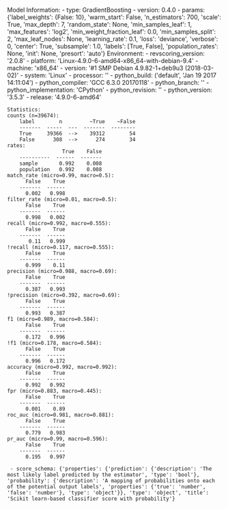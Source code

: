 Model Information:
	 - type: GradientBoosting
	 - version: 0.4.0
	 - params: {'label_weights': {False: 10}, 'warm_start': False, 'n_estimators': 700, 'scale': True, 'max_depth': 7, 'random_state': None, 'min_samples_leaf': 1, 'max_features': 'log2', 'min_weight_fraction_leaf': 0.0, 'min_samples_split': 2, 'max_leaf_nodes': None, 'learning_rate': 0.1, 'loss': 'deviance', 'verbose': 0, 'center': True, 'subsample': 1.0, 'labels': [True, False], 'population_rates': None, 'init': None, 'presort': 'auto'}
	Environment:
	 - revscoring_version: '2.0.8'
	 - platform: 'Linux-4.9.0-6-amd64-x86_64-with-debian-9.4'
	 - machine: 'x86_64'
	 - version: '#1 SMP Debian 4.9.82-1+deb9u3 (2018-03-02)'
	 - system: 'Linux'
	 - processor: ''
	 - python_build: ('default', 'Jan 19 2017 14:11:04')
	 - python_compiler: 'GCC 6.3.0 20170118'
	 - python_branch: ''
	 - python_implementation: 'CPython'
	 - python_revision: ''
	 - python_version: '3.5.3'
	 - release: '4.9.0-6-amd64'
	
	Statistics:
	counts (n=39674):
		label        n         ~True    ~False
		-------  -----  ---  -------  --------
		True     39366  -->    39312        54
		False      308  -->      274        34
	rates:
		              True    False
		----------  ------  -------
		sample       0.992    0.008
		population   0.992    0.008
	match_rate (micro=0.99, macro=0.5):
		  False    True
		-------  ------
		  0.002   0.998
	filter_rate (micro=0.01, macro=0.5):
		  False    True
		-------  ------
		  0.998   0.002
	recall (micro=0.992, macro=0.555):
		  False    True
		-------  ------
		   0.11   0.999
	!recall (micro=0.117, macro=0.555):
		  False    True
		-------  ------
		  0.999    0.11
	precision (micro=0.988, macro=0.69):
		  False    True
		-------  ------
		  0.387   0.993
	!precision (micro=0.392, macro=0.69):
		  False    True
		-------  ------
		  0.993   0.387
	f1 (micro=0.989, macro=0.584):
		  False    True
		-------  ------
		  0.172   0.996
	!f1 (micro=0.178, macro=0.584):
		  False    True
		-------  ------
		  0.996   0.172
	accuracy (micro=0.992, macro=0.992):
		  False    True
		-------  ------
		  0.992   0.992
	fpr (micro=0.883, macro=0.445):
		  False    True
		-------  ------
		  0.001    0.89
	roc_auc (micro=0.981, macro=0.881):
		  False    True
		-------  ------
		  0.779   0.983
	pr_auc (micro=0.99, macro=0.596):
		  False    True
		-------  ------
		  0.195   0.997
	
	 - score_schema: {'properties': {'prediction': {'description': 'The most likely label predicted by the estimator', 'type': 'bool'}, 'probability': {'description': 'A mapping of probabilities onto each of the potential output labels', 'properties': {'true': 'number', 'false': 'number'}, 'type': 'object'}}, 'type': 'object', 'title': 'Scikit learn-based classifier score with probability'}

